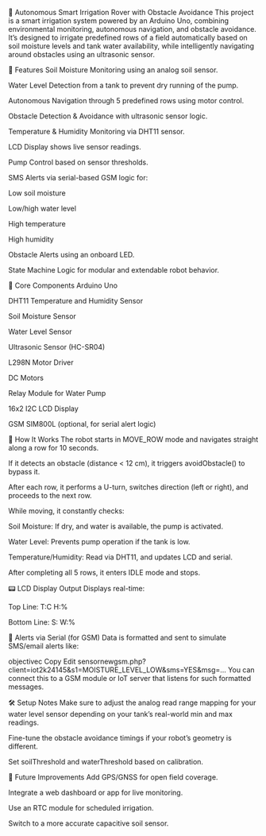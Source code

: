 🌱 Autonomous Smart Irrigation Rover with Obstacle Avoidance
This project is a smart irrigation system powered by an Arduino Uno, combining environmental monitoring, autonomous navigation, and obstacle avoidance. It’s designed to irrigate predefined rows of a field automatically based on soil moisture levels and tank water availability, while intelligently navigating around obstacles using an ultrasonic sensor.

🔧 Features
Soil Moisture Monitoring using an analog soil sensor.

Water Level Detection from a tank to prevent dry running of the pump.

Autonomous Navigation through 5 predefined rows using motor control.

Obstacle Detection & Avoidance with ultrasonic sensor logic.

Temperature & Humidity Monitoring via DHT11 sensor.

LCD Display shows live sensor readings.

Pump Control based on sensor thresholds.

SMS Alerts via serial-based GSM logic for:

Low soil moisture

Low/high water level

High temperature

High humidity

Obstacle Alerts using an onboard LED.

State Machine Logic for modular and extendable robot behavior.

🧠 Core Components
Arduino Uno

DHT11 Temperature and Humidity Sensor

Soil Moisture Sensor

Water Level Sensor

Ultrasonic Sensor (HC-SR04)

L298N Motor Driver

DC Motors

Relay Module for Water Pump

16x2 I2C LCD Display

GSM SIM800L (optional, for serial alert logic)

🧩 How It Works
The robot starts in MOVE_ROW mode and navigates straight along a row for 10 seconds.

If it detects an obstacle (distance < 12 cm), it triggers avoidObstacle() to bypass it.

After each row, it performs a U-turn, switches direction (left or right), and proceeds to the next row.

While moving, it constantly checks:

Soil Moisture: If dry, and water is available, the pump is activated.

Water Level: Prevents pump operation if the tank is low.

Temperature/Humidity: Read via DHT11, and updates LCD and serial.

After completing all 5 rows, it enters IDLE mode and stops.

📟 LCD Display Output
Displays real-time:

Top Line: T:<temp>C H:<hum>%

Bottom Line: S:<soil> W:<water>%

🔔 Alerts via Serial (for GSM)
Data is formatted and sent to simulate SMS/email alerts like:

objectivec
Copy
Edit
sensornewgsm.php?client=iot2k24145&s1=MOISTURE_LEVEL_LOW&sms=YES&msg=...
You can connect this to a GSM module or IoT server that listens for such formatted messages.

🛠 Setup Notes
Make sure to adjust the analog read range mapping for your water level sensor depending on your tank’s real-world min and max readings.

Fine-tune the obstacle avoidance timings if your robot’s geometry is different.

Set soilThreshold and waterThreshold based on calibration.

🚀 Future Improvements
Add GPS/GNSS for open field coverage.

Integrate a web dashboard or app for live monitoring.

Use an RTC module for scheduled irrigation.

Switch to a more accurate capacitive soil sensor.
